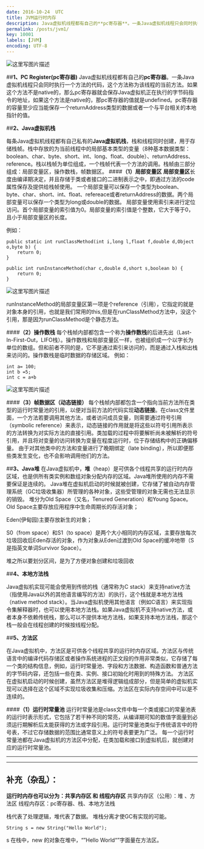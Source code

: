 ```yaml
---
date: 2016-10-24  UTC
title: JVM运行时内存
description: Java虚拟机线程都有自己的**pc寄存器**。一条Java虚拟机线程只会同时执行一个方法的代码，这个方法称为该线程的当前方法。
permalink: /posts/jvm1/
key: 10001
labels: [JVM]
encoding: UTF-8
---
```


![这里写图片描述](http://img.blog.csdn.net/20161012205620594)

##**1、PC Register(pc寄存器)**
Java虚拟机线程都有自己的**pc寄存器**。一条Java虚拟机线程只会同时执行一个方法的代码，这个方法称为该线程的当前方法。如果这个方法不是native的，那么pc寄存器就会保存Java虚拟机正在执行的字节码指令的地址，如果这个方法是native的，那pc寄存器的值就是undefined。pc寄存器的容量至少应当能保存一个returnAddress类型的数据或者一个与平台相关的本地指针的值。

##**2、Java虚拟机栈**

每条Java虚拟机线程都有自己私有的**Java虚拟机栈**，栈和线程同时创建，用于存储栈帧。栈中存放的为当前线程中的局部基本类型的变量（8种基本数据类型：boolean、char、byte、short、int、long、float、double）、returnAddress、reference。栈以栈帧为单位组成，一个栈帧代表一个方法的调用。栈帧由三部分组成：局部变量区，操作数栈，帧数据区。
####**（1）局部变量区**
**局部变量区**长度由编译期决定，并且存储于类或者接口的二进制表示之中，即通过方法的code属性保存及提供给栈帧使用。
一个局部变量可以保存一个类型为boolean、byte、char、short、int、float、refereace或者returnAddress的数据。两个局部变量可以保存一个类型为long或double的数据。
局部变量使用索引来进行定位访问。首个局部变量的索引值为0。局部变量的索引值是个整数，它大于等于0，且小于局部变量区的长度。

例如：

```
public static int runClassMethod(int i,long l,float f,double d,Object o,byte b) {   
    return 0;   
} 

public int runInstanceMethod(char c,double d,short s,boolean b) {   
    return 0;   
}
```
![这里写图片描述](http://img.blog.csdn.net/20161012211858311)

runInstanceMethod的局部变量区第一项是个reference（引用），它指定的就是对象本身的引用，也就是我们常用的this,但是在runClassMethod方法中，没这个引用，那是因为runClassMethod是个静态方法。

####**（2）操作数栈**
每个栈帧内部都包含一个称为**操作数栈**的后进先出（Last-In-First-Out，LIFO栈）。操作数栈和局部变量区一样，也被组织成一个以字长为单位的数组。但和前者不同的是，它不是通过索引来访问的，而是通过入栈和出栈来访问的。操作数栈是临时数据的存储区域。
例如：

```
int a= 100;
int b =5;
int c = a+b
```
![这里写图片描述](http://img.blog.csdn.net/20161012212734884)

####**（3）帧数据区（动态链接）**
 每个栈帧内部都包含一个指向当前方法所在类型的运行时常量池的引用，以便对当前方法的代码实现**动态链接**。在class文件里面，一个方法若要调用其他方法，或者访问成员变量，则需要通过符号引用（symbolic  reference）来表示，动态链接的作用就是将这些以符号引用所表示的方法转换为对实际方法的直接引用。类加载的过程中将要解析尚未被解析的符号引用，并且将对变量的访问转换为变量在程度运行时，位于存储结构中的正确偏移量。
由于对其他类中的方法和变量进行了晚期绑定（late binding），所以即便那些类发生变化，也不会影响调用他们的方法。


##**3、Java堆**
在Java虚拟机中，**堆**（heap）是可供各个线程共享的运行时内存区域，也是供所有类实例和数组对象分配内存的区域。Java堆所使用的内存不需要保证是连续的。
Java堆在虚拟机启动的时候就被创建，它存储了被自动内存管理系统（GC垃圾收集器）所管理的各种对象，这些受管理的对象无需也无法显示的销毁。
堆分为Old Space（又名，Tenured Generation）和Young Space。
Old Space主要存放应用程序中生命周期长的存活对象；

Eden(伊甸园)主要存放新生的对象；

S0（from space）和S1（to space）是两个大小相同的内存区域，主要存放每次垃圾回收后Eden存活的对象，作为对象从Eden过渡到Old Space的缓冲地带（S是指英文单词Survivor Space）。

堆之所以要划分区间，是为了方便对象创建和垃圾回收

##**4、本地方法栈**

Java虚拟机实现可能会使用到传统的栈（通常称为C stack）来支持native方法（指使用Java以外的其他语言编写的方法）的执行，这个栈就是本地方法栈（native  method  stack）。当Java虚拟机使用其他语言（例如C语言）来实现指令集解释器时，也可以使用本地方法栈。如果Java虚拟机不支持native方法，或者本身不依赖传统栈，那么可以不提供本地方法栈，如果支持本地方法栈，那这个栈一般会在线程创建的时候按线程分配。

##**5、方法区**

在Java虚拟机中，方法区是可供各个线程共享的运行时内存区域。方法区与传统语言中的编译代码存储区或者操作系统进程的正文段的作用非常类似，它存储了每一个类的结构信息，例如，运行时常量池、字段和方法数据、构造函数和普通方法的字节码内容，还包括一些在类、实例、接口初始化时用到的特殊方法。
方法区在虚拟机启动的时候创建，虽然方法区是堆得逻辑组成部分，但是简单的虚拟机实现可以选择在这个区域不实现垃圾收集和压缩。方法区在实际内存空间中可以是不连续的。

####**（1）运行时常量池**
运行时常量池是class文件中每一个类或接口的常量池表的运行时表示形式，它包括了若干种不同的常亮，从编译期可知的数值字面量到必须运行期解析后太能获得的方法或字段引用。运行时常量池类似于传统语言中的符号表，不过它存储数据的范围比通常意义上的符号表要更为广泛。
每一个运行时常量池都在Java虚拟机的方法区中分配，在类加载和接口到虚拟机后，就创建对应的运行时常量池。


---------------------------------------------------------


----------
## 补充（杂乱）：
**运行时内存也可以分为：共享内存区 和 线程内存区**
共享内存区（公用）：堆 、方法区
线程内存区：pc寄存器、栈、本地方法栈

栈代表了处理逻辑，堆代表了数据。
堆栈分离才使GC有实现的可能。

```
String s = new String("Hello World");
```
s 在栈中，new 的对象在堆中，“”Hello World“”字面量在方法区。